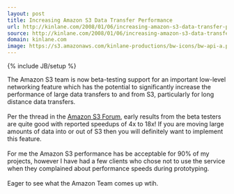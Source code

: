```yaml
---
layout: post
title: Increasing Amazon S3 Data Transfer Performance
url: http://kinlane.com/2008/01/06/increasing-amazon-s3-data-transfer-performance/
source: http://kinlane.com/2008/01/06/increasing-amazon-s3-data-transfer-performance/
domain: kinlane.com
image: https://s3.amazonaws.com/kinlane-productions/bw-icons/bw-api-a.png
---
```

{% include JB/setup %}

<p>
     The Amazon S3 team is now beta-testing support for an important low-level networking feature which has the potential to significantly increase the performance of large data transfers to and from S3, particularly for long distance data transfers.
     <br />
     <br />
     Per the thread in the <a href="http://developer.amazonwebservices.com/connect/thread.jspa?threadID=18863&amp;tstart=0">Amazon S3 Forum</a>, early results from the beta testers are quite good with reported speedups of 4x to 18x! If you are moving large amounts of data into or out of S3 then you will definitely want to implement this feature.
     <br />
     <br />
     For me the Amazon S3 performance has be acceptable for 90% of my projects, however I have had a few clients who chose not to use the service when they complained about performance speeds during prototyping.
     <br />
     <br />
     Eager to see what the Amazon Team comes up wtih.
</p>